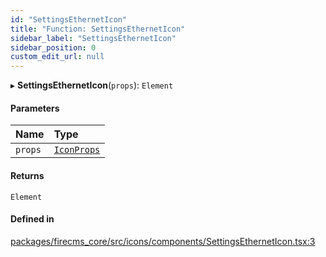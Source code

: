 ```yaml
---
id: "SettingsEthernetIcon"
title: "Function: SettingsEthernetIcon"
sidebar_label: "SettingsEthernetIcon"
sidebar_position: 0
custom_edit_url: null
---
```


▸ **SettingsEthernetIcon**(`props`): `Element`

#### Parameters

| Name | Type |
| :------ | :------ |
| `props` | [`IconProps`](../types/IconProps.md) |

#### Returns

`Element`

#### Defined in

[packages/firecms_core/src/icons/components/SettingsEthernetIcon.tsx:3](https://github.com/FireCMSco/firecms/blob/d45f3739/packages/firecms_core/src/icons/components/SettingsEthernetIcon.tsx#L3)
